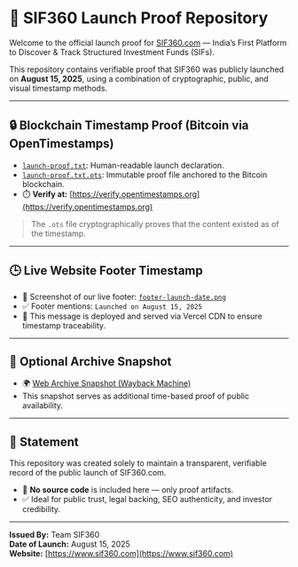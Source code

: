 # 🚀 SIF360 Launch Proof Repository

Welcome to the official launch proof for [SIF360.com](https://www.sif360.com) — India’s First Platform to Discover & Track Structured Investment Funds (SIFs).

This repository contains verifiable proof that SIF360 was publicly launched on **August 15, 2025**, using a combination of cryptographic, public, and visual timestamp methods.

---

## 🔒 Blockchain Timestamp Proof (Bitcoin via OpenTimestamps)

- [`launch-proof.txt`](./proof/launch-proof.txt): Human-readable launch declaration.
- [`launch-proof.txt.ots`](./proof/launch-proof.txt.ots): Immutable proof file anchored to the Bitcoin blockchain.
- ⏱️ **Verify at:** [https://verify.opentimestamps.org](https://verify.opentimestamps.org)

> The `.ots` file cryptographically proves that the content existed as of the timestamp.

---

## 🕒 Live Website Footer Timestamp

- 📸 Screenshot of our live footer: [`footer-launch-date.png`](./screenshots/footer-launch-date.png)
- ✅ Footer mentions: `Launched on August 15, 2025`
- 🧠 This message is deployed and served via Vercel CDN to ensure timestamp traceability.

---

## 🧾 Optional Archive Snapshot

- 🌍 [Web Archive Snapshot (Wayback Machine)](https://web.archive.org/web/*/https://www.sif360.com)
- This snapshot serves as additional time-based proof of public availability.

---

## 📢 Statement

This repository was created solely to maintain a transparent, verifiable record of the public launch of SIF360.com.

- 🔐 **No source code** is included here — only proof artifacts.
- ✅ Ideal for public trust, legal backing, SEO authenticity, and investor credibility.

---

**Issued By:** Team SIF360  
**Date of Launch:** August 15, 2025  
**Website:** [https://www.sif360.com](https://www.sif360.com)
